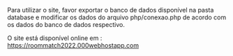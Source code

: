 Para utilizar o site, favor exportar o banco de dados disponível na pasta database e modificar os dados do arquivo php/conexao.php de acordo com os dados do banco de dados respectivo.

O site está disponível online em : https://roommatch2022.000webhostapp.com
